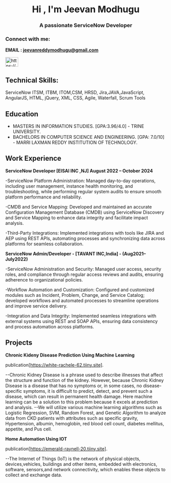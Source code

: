 <h1 align="center">Hi , I'm Jeevan Modhugu</h1>
<h3 align="center">A passionate ServiceNow Developer</h3>



<h3 align="left">Connect with me:</h3>

**EMAIL : jeevanreddymodhugu@gmail.com**

<p align="left">
<a href="https://linkedin.com/in/https://www.linkedin.com/in/jeevan-reddy-491819210/" target="blank"><img align="center" src="https://raw.githubusercontent.com/rahuldkjain/github-profile-readme-generator/master/src/images/icons/Social/linked-in-alt.svg" alt="https://www.linkedin.com/in/jeevan-reddy-491819210/" height="30" width="40" /></a>
</p>



## Technical Skills: 
ServiceNow ITSM, ITBM, ITOM,CSM, HRSD, Jira,JAVA,JavaScript, AngularJS, HTML, jQuery, XML, CSS, Agile, Waterfall, Scrum Tools 

## Education
- MASTERS IN INFORMATION STUDIES.    [GPA:3.96/4.0] -   TRINE UNIVERSITY.
- BACHELORS IN COMPUTER SCIENCE AND ENGINEERING.   [GPA: 7.0/10] -  MARRI LAXMAN REDDY INSTITUTION OF TECHNOLOGY. 

## Work Experience

**ServiceNow Developer [EISAI INC ,NJ] August 2022 – October 2024**

-ServiceNow Platform Administration: Managed day-to-day operations, including user management, instance health monitoring, and troubleshooting, while performing regular system audits to ensure smooth platform performance and reliability.

-CMDB and Service Mapping: Developed and maintained an accurate Configuration Management Database (CMDB) using ServiceNow Discovery and Service Mapping to enhance data integrity and facilitate impact analysis.

-Third-Party Integrations: Implemented integrations with tools like JIRA and AEP using REST APIs, automating processes and synchronizing data across platforms for seamless collaboration.



**ServiceNow Admin/Developer - [TAVANT INC,India] - (Aug2021–July2022)** 


-ServiceNow Administration and Security: Managed user access, security roles, and compliance through regular access reviews and audits, ensuring adherence to organizational policies.

-Workflow Automation and Customization: Configured and customized modules such as Incident, Problem, Change, and Service Catalog; developed workflows and automated processes to streamline operations and improve service delivery.

-Integration and Data Integrity: Implemented seamless integrations with external systems using REST and SOAP APIs, ensuring data consistency and process automation across platforms.


## Projects
**Chronic Kideny Disease Prediction Using Machine Learning**

publication[https://white-rachele-62.tiiny.site].

--Chronic Kidney Disease is a phrase used to describe illnesses that affect the structure and function of the kidney. However, because Chronic Kidney Disease is a disease that has no symptoms or, in some cases, no disease-specific symptoms, it is difficult to predict, detect, and prevent such a disease, which can result in permanent health damage. Here machine learning can be a solution to this problem because it excels at prediction and analysis.
--We will utilize various machine learning algorithms such as Logistic Regression, SVM, Random Forest, and Genetic Algorithm to analyze data from CKD patients with attributes such as specific gravity, Hypertension, albumin, hemoglobin, red blood cell count, diabetes mellitus, appetite, and Pus cell.

**Home Automation Using IOT**

publication[https://emerald-raynell-20.tiiny.site].

--The Internet of Things (IoT) is the network of physical objects, devices,vehicles, buildings and other items, embedded with electronics, software, sensors,and network connectivity, which enables these objects to collect and exchange data.


